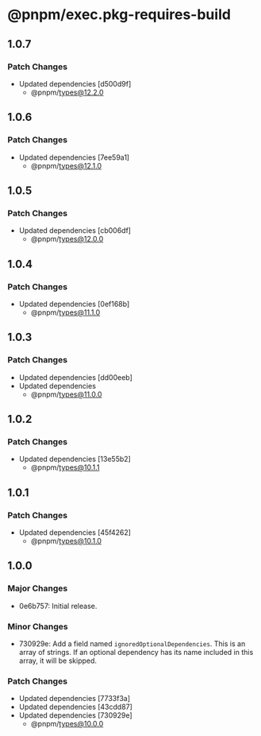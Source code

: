 # @pnpm/exec.pkg-requires-build

## 1.0.7

### Patch Changes

- Updated dependencies [d500d9f]
  - @pnpm/types@12.2.0

## 1.0.6

### Patch Changes

- Updated dependencies [7ee59a1]
  - @pnpm/types@12.1.0

## 1.0.5

### Patch Changes

- Updated dependencies [cb006df]
  - @pnpm/types@12.0.0

## 1.0.4

### Patch Changes

- Updated dependencies [0ef168b]
  - @pnpm/types@11.1.0

## 1.0.3

### Patch Changes

- Updated dependencies [dd00eeb]
- Updated dependencies
  - @pnpm/types@11.0.0

## 1.0.2

### Patch Changes

- Updated dependencies [13e55b2]
  - @pnpm/types@10.1.1

## 1.0.1

### Patch Changes

- Updated dependencies [45f4262]
  - @pnpm/types@10.1.0

## 1.0.0

### Major Changes

- 0e6b757: Initial release.

### Minor Changes

- 730929e: Add a field named `ignoredOptionalDependencies`. This is an array of strings. If an optional dependency has its name included in this array, it will be skipped.

### Patch Changes

- Updated dependencies [7733f3a]
- Updated dependencies [43cdd87]
- Updated dependencies [730929e]
  - @pnpm/types@10.0.0
